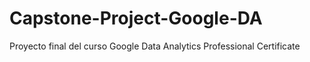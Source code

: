 # Capstone-Project-Google-DA
Proyecto final del curso Google Data Analytics Professional Certificate
